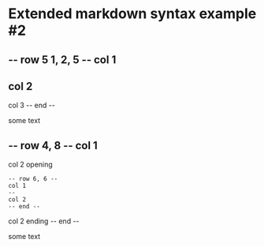 # Extended markdown syntax example #2

-- row 5 1, 2, 5 --
col 1
--
col 2
--
col 3
-- end --

some text

-- row 4, 8 --
col 1
--
col 2 opening

	-- row 6, 6 --
	col 1
	--
	col 2
	-- end --

col 2 ending
-- end --

some text